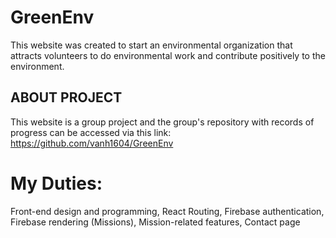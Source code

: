 # GreenEnv
This website was created to start an environmental organization that attracts volunteers to do environmental work and contribute positively to the environment. 

## ABOUT PROJECT
This website is a group project and the group's repository with records of progress can be accessed via this link: https://github.com/vanh1604/GreenEnv

# My Duties:
Front-end design and programming, React Routing, Firebase authentication, Firebase rendering (Missions), Mission-related features, Contact page
